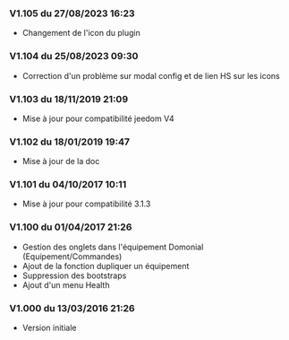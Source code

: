 ### V1.105 du 27/08/2023 16:23
-   Changement de l'icon du plugin

### V1.104 du 25/08/2023 09:30
-   Correction d'un problème sur modal config et de lien HS sur les icons

### V1.103 du 18/11/2019 21:09
-   Mise à jour pour compatibilité jeedom V4

### V1.102 du 18/01/2019 19:47
-   Mise à jour de la doc

### V1.101 du 04/10/2017 10:11
-   Mise à jour pour compatibilité 3.1.3

### V1.100 du 01/04/2017 21:26
-   Gestion des onglets dans l'équipement Domonial (Equipement/Commandes)
-   Ajout de la fonction dupliquer un équipement
-   Suppression des bootstraps
-   Ajout d'un menu Health

### V1.000 du 13/03/2016 21:26
-   Version initiale






